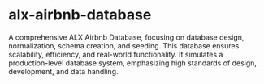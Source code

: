 # alx-airbnb-database
A comprehensive ALX Airbnb Database, focusing on database design, normalization, schema creation, and seeding. This database ensures scalability, efficiency, and real-world functionality. It simulates a production-level database system, emphasizing high standards of design, development, and data handling.
